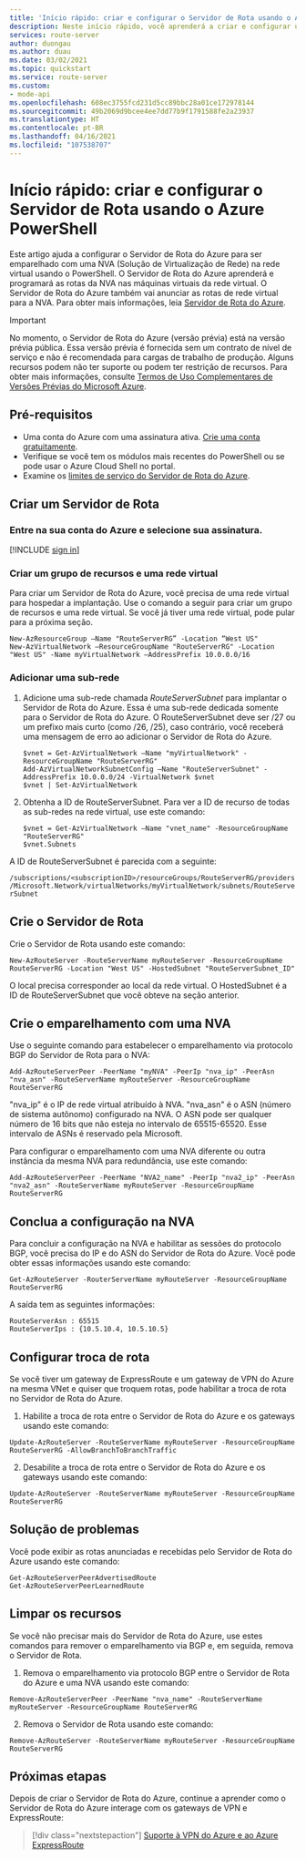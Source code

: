 ```yaml
---
title: 'Início rápido: criar e configurar o Servidor de Rota usando o Azure PowerShell'
description: Neste início rápido, você aprenderá a criar e configurar um Servidor de Rota usando o Azure PowerShell.
services: route-server
author: duongau
ms.author: duau
ms.date: 03/02/2021
ms.topic: quickstart
ms.service: route-server
ms.custom:
- mode-api
ms.openlocfilehash: 608ec3755fcd231d5cc89bbc28a01ce172978144
ms.sourcegitcommit: 49b2069d9bcee4ee7dd77b9f1791588fe2a23937
ms.translationtype: HT
ms.contentlocale: pt-BR
ms.lasthandoff: 04/16/2021
ms.locfileid: "107538707"
---
```

# <a name="quickstart-create-and-configure-route-server-using-azure-powershell"></a>Início rápido: criar e configurar o Servidor de Rota usando o Azure PowerShell

Este artigo ajuda a configurar o Servidor de Rota do Azure para ser emparelhado com uma NVA (Solução de Virtualização de Rede) na rede virtual usando o PowerShell. O Servidor de Rota do Azure aprenderá e programará as rotas da NVA nas máquinas virtuais da rede virtual. O Servidor de Rota do Azure também vai anunciar as rotas de rede virtual para a NVA. Para obter mais informações, leia [Servidor de Rota do Azure](overview.md).

> [!IMPORTANT]
> No momento, o Servidor de Rota do Azure (versão prévia) está na versão prévia pública.
> Essa versão prévia é fornecida sem um contrato de nível de serviço e não é recomendada para cargas de trabalho de produção. Alguns recursos podem não ter suporte ou podem ter restrição de recursos.
> Para obter mais informações, consulte [Termos de Uso Complementares de Versões Prévias do Microsoft Azure](https://azure.microsoft.com/support/legal/preview-supplemental-terms/).

## <a name="prerequisites"></a>Pré-requisitos

* Uma conta do Azure com uma assinatura ativa. [Crie uma conta gratuitamente](https://azure.microsoft.com/free/?WT.mc_id=A261C142F).
* Verifique se você tem os módulos mais recentes do PowerShell ou se pode usar o Azure Cloud Shell no portal.
* Examine os [limites de serviço do Servidor de Rota do Azure](route-server-faq.md#limitations).

## <a name="create-a-route-server"></a>Criar um Servidor de Rota

### <a name="sign-in-to-your-azure-account-and-select-your-subscription"></a>Entre na sua conta do Azure e selecione sua assinatura.

[!INCLUDE [sign in](../../includes/expressroute-cloud-shell-connect.md)]

### <a name="create-a-resource-group-and-virtual-network"></a>Criar um grupo de recursos e uma rede virtual

Para criar um Servidor de Rota do Azure, você precisa de uma rede virtual para hospedar a implantação. Use o comando a seguir para criar um grupo de recursos e uma rede virtual. Se você já tiver uma rede virtual, pode pular para a próxima seção.

```azurepowershell-interactive
New-AzResourceGroup –Name "RouteServerRG” -Location “West US"
New-AzVirtualNetwork –ResourceGroupName "RouteServerRG" -Location "West US" -Name myVirtualNetwork –AddressPrefix 10.0.0.0/16
```

### <a name="add-a-subnet"></a>Adicionar uma sub-rede

1. Adicione uma sub-rede chamada *RouteServerSubnet* para implantar o Servidor de Rota do Azure. Essa é uma sub-rede dedicada somente para o Servidor de Rota do Azure. O RouteServerSubnet deve ser /27 ou um prefixo mais curto (como /26, /25), caso contrário, você receberá uma mensagem de erro ao adicionar o Servidor de Rota do Azure.

    ```azurepowershell-interactive
    $vnet = Get-AzVirtualNetwork –Name "myVirtualNetwork" - ResourceGroupName "RouteServerRG"
    Add-AzVirtualNetworkSubnetConfig –Name "RouteServerSubnet" -AddressPrefix 10.0.0.0/24 -VirtualNetwork $vnet
    $vnet | Set-AzVirtualNetwork
    ```

1. Obtenha a ID de RouteServerSubnet. Para ver a ID de recurso de todas as sub-redes na rede virtual, use este comando:

    ```azurepowershell-interactive
    $vnet = Get-AzVirtualNetwork –Name "vnet_name" -ResourceGroupName "RouteServerRG"
    $vnet.Subnets
    ```

A ID de RouteServerSubnet é parecida com a seguinte:

`/subscriptions/<subscriptionID>/resourceGroups/RouteServerRG/providers/Microsoft.Network/virtualNetworks/myVirtualNetwork/subnets/RouteServerSubnet`

## <a name="create-the-route-server"></a>Crie o Servidor de Rota

Crie o Servidor de Rota usando este comando:

```azurepowershell-interactive 
New-AzRouteServer -RouteServerName myRouteServer -ResourceGroupName RouteServerRG -Location "West US" -HostedSubnet "RouteServerSubnet_ID"
```

O local precisa corresponder ao local da rede virtual. O HostedSubnet é a ID de RouteServerSubnet que você obteve na seção anterior.

## <a name="create-peering-with-an-nva"></a>Crie o emparelhamento com uma NVA

Use o seguinte comando para estabelecer o emparelhamento via protocolo BGP do Servidor de Rota para o NVA:

```azurepowershell-interactive 
Add-AzRouteServerPeer -PeerName "myNVA" -PeerIp "nva_ip" -PeerAsn "nva_asn" -RouteServerName myRouteServer -ResourceGroupName RouteServerRG
```

"nva_ip" é o IP de rede virtual atribuído à NVA. "nva_asn" é o ASN (número de sistema autônomo) configurado na NVA. O ASN pode ser qualquer número de 16 bits que não esteja no intervalo de 65515-65520. Esse intervalo de ASNs é reservado pela Microsoft.

Para configurar o emparelhamento com uma NVA diferente ou outra instância da mesma NVA para redundância, use este comando:

```azurepowershell-interactive 
Add-AzRouteServerPeer -PeerName "NVA2_name" -PeerIp "nva2_ip" -PeerAsn "nva2_asn" -RouteServerName myRouteServer -ResourceGroupName RouteServerRG 
```

## <a name="complete-the-configuration-on-the-nva"></a>Conclua a configuração na NVA

Para concluir a configuração na NVA e habilitar as sessões do protocolo BGP, você precisa do IP e do ASN do Servidor de Rota do Azure. Você pode obter essas informações usando este comando:

```azurepowershell-interactive 
Get-AzRouteServer -RouterServerName myRouteServer -ResourceGroupName RouteServerRG
```

A saída tem as seguintes informações:

``` 
RouteServerAsn : 65515
RouteServerIps : {10.5.10.4, 10.5.10.5}
```

## <a name="configure-route-exchange"></a><a name = "route-exchange"></a>Configurar troca de rota

Se você tiver um gateway de ExpressRoute e um gateway de VPN do Azure na mesma VNet e quiser que troquem rotas, pode habilitar a troca de rota no Servidor de Rota do Azure.

1. Habilite a troca de rota entre o Servidor de Rota do Azure e os gateways usando este comando:

```azurepowershell-interactive 
Update-AzRouteServer -RouteServerName myRouteServer -ResourceGroupName RouteServerRG -AllowBranchToBranchTraffic 
```

2. Desabilite a troca de rota entre o Servidor de Rota do Azure e os gateways usando este comando:

```azurepowershell-interactive 
Update-AzRouteServer -RouteServerName myRouteServer -ResourceGroupName RouteServerRG
```

## <a name="troubleshooting"></a>Solução de problemas

Você pode exibir as rotas anunciadas e recebidas pelo Servidor de Rota do Azure usando este comando:

```azurepowershell-interactive
Get-AzRouteServerPeerAdvertisedRoute
Get-AzRouteServerPeerLearnedRoute
```
## <a name="clean-up-resources"></a>Limpar os recursos

Se você não precisar mais do Servidor de Rota do Azure, use estes comandos para remover o emparelhamento via BGP e, em seguida, remova o Servidor de Rota. 

1. Remova o emparelhamento via protocolo BGP entre o Servidor de Rota do Azure e uma NVA usando este comando:

```azurepowershell-interactive 
Remove-AzRouteServerPeer -PeerName "nva_name" -RouteServerName myRouteServer -ResourceGroupName RouteServerRG 
```

2. Remova o Servidor de Rota usando este comando:

```azurepowershell-interactive 
Remove-AzRouteServer -RouteServerName myRouteServer -ResourceGroupName RouteServerRG
```

## <a name="next-steps"></a>Próximas etapas

Depois de criar o Servidor de Rota do Azure, continue a aprender como o Servidor de Rota do Azure interage com os gateways de VPN e ExpressRoute: 

> [!div class="nextstepaction"]
> [Suporte à VPN do Azure e ao Azure ExpressRoute](expressroute-vpn-support.md)
